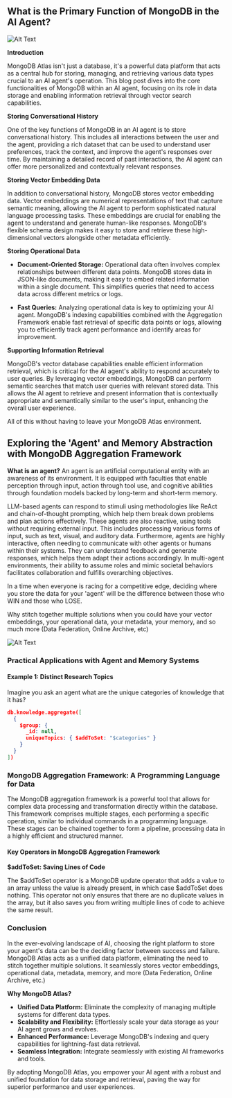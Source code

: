 ## What is the Primary Function of MongoDB in the AI Agent?

![Alt Text](https://www.mongodb.com/developer/_next/image/?url=https%3A%2F%2Fimages.contentstack.io%2Fv3%2Fassets%2Fblt39790b633ee0d5a7%2Fblt201d6de2fd67699f%2F6627bd57776d0c6e9424d41c%2FPerception.png&w=3840&q=75)

**Introduction**

MongoDB Atlas isn't just a database, it's a powerful data platform that acts as a central hub for storing, managing, and retrieving various data types crucial to an AI agent's operation. This blog post dives into the core functionalities of MongoDB within an AI agent, focusing on its role in data storage and enabling information retrieval through vector search capabilities.

**Storing Conversational History**

One of the key functions of MongoDB in an AI agent is to store conversational history. This includes all interactions between the user and the agent, providing a rich dataset that can be used to understand user preferences, track the context, and improve the agent's responses over time. By maintaining a detailed record of past interactions, the AI agent can offer more personalized and contextually relevant responses.

**Storing Vector Embedding Data**

In addition to conversational history, MongoDB stores vector embedding data. Vector embeddings are numerical representations of text that capture semantic meaning, allowing the AI agent to perform sophisticated natural language processing tasks. These embeddings are crucial for enabling the agent to understand and generate human-like responses. MongoDB's flexible schema design makes it easy to store and retrieve these high-dimensional vectors alongside other metadata efficiently.

**Storing Operational Data**
* **Document-Oriented Storage:**  Operational data often involves complex relationships between different data points.  MongoDB stores data in JSON-like documents, making it easy to embed related information within a single document. This simplifies queries that need to access data across different metrics or logs.

* **Fast Queries:**  Analyzing operational data is key to optimizing your AI agent. MongoDB's indexing capabilities combined with the Aggregation Framework enable fast retrieval of specific data points or logs, allowing you to efficiently track agent performance and identify areas for improvement.


**Supporting Information Retrieval**

MongoDB's vector database capabilities enable efficient information retrieval, which is critical for the AI agent's ability to respond accurately to user queries. By leveraging vector embeddings, MongoDB can perform semantic searches that match user queries with relevant stored data. This allows the AI agent to retrieve and present information that is contextually appropriate and semantically similar to the user's input, enhancing the overall user experience. 

All of this without having to leave your MongoDB Atlas environment.

## Exploring the 'Agent' and Memory Abstraction with MongoDB Aggregation Framework

**What is an agent?**
An agent is an artificial computational entity with an awareness of its environment. It is equipped with faculties that enable perception through input, action through tool use, and cognitive abilities through foundation models backed by long-term and short-term memory. 

LLM-based agents can respond to stimuli using methodologies like ReAct and chain-of-thought prompting, which help them break down problems and plan actions effectively. These agents are also reactive, using tools without requiring external input. This includes processing various forms of input, such as text, visual, and auditory data.
Furthermore, agents are highly interactive, often needing to communicate with other agents or humans within their systems. They can understand feedback and generate responses, which helps them adapt their actions accordingly. In multi-agent environments, their ability to assume roles and mimic societal behaviors facilitates collaboration and fulfills overarching objectives. 

In a time when everyone is racing for a competitive edge, deciding where you store the data for your 'agent' will be the difference between those who WIN and those who LOSE.

Why stitch together multiple solutions when you could have your vector embeddings, your operational data, your metadata, your memory, and so much more (Data Federation, Online Archive, etc)

![Alt Text](https://y.yarn.co/1c9a5954-8775-4bf7-8223-119a0dd40898_text.gif)

### Practical Applications with Agent and Memory Systems
#### Example 1: Distinct Research Topics
Imagine you ask an agent what are the unique categories of knowledge that it has? 
```json
db.knowledge.aggregate([
  {
    $group: {
      _id: null,
      uniqueTopics: { $addToSet: "$categories" }
    }
  }
])
```

### MongoDB Aggregation Framework: A Programming Language for Data

The MongoDB aggregation framework is a powerful tool that allows for complex data processing and transformation directly within the database. This framework comprises multiple stages, each performing a specific operation, similar to individual commands in a programming language. These stages can be chained together to form a pipeline, processing data in a highly efficient and structured manner.

#### Key Operators in MongoDB Aggregation Framework

**$addToSet: Saving Lines of Code**

The $addToSet operator is a MongoDB update operator that adds a value to an array unless the value is already present, in which case $addToSet does nothing. This operator not only ensures that there are no duplicate values in the array, but it also saves you from writing multiple lines of code to achieve the same result.


### Conclusion

In the ever-evolving landscape of AI, choosing the right platform to store your agent's data can be the deciding factor between success and failure. MongoDB Atlas acts as a unified data platform, eliminating the need to stitch together multiple solutions. It seamlessly stores vector embeddings, operational data, metadata, memory, and more (Data Federation, Online Archive, etc.)

**Why MongoDB Atlas?**

* **Unified Data Platform:** Eliminate the complexity of managing multiple systems for different data types.
* **Scalability and Flexibility:** Effortlessly scale your data storage as your AI agent grows and evolves.
* **Enhanced Performance:** Leverage MongoDB's indexing and query capabilities for lightning-fast data retrieval.
* **Seamless Integration:** Integrate seamlessly with existing AI frameworks and tools.

By adopting MongoDB Atlas, you empower your AI agent with a robust and unified foundation for data storage and retrieval, paving the way for superior performance and user experiences.

